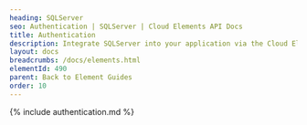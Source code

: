```yaml
---
heading: SQLServer
seo: Authentication | SQLServer | Cloud Elements API Docs
title: Authentication
description: Integrate SQLServer into your application via the Cloud Elements APIs.
layout: docs
breadcrumbs: /docs/elements.html
elementId: 490
parent: Back to Element Guides
order: 10
---
```


{% include authentication.md %}
